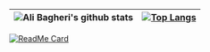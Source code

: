 |![Ali Bagheri's github stats](https://github-readme-stats.vercel.app/api?username=bagheriali2001&show_icons=true&theme=radical)|[![Top Langs](https://github-readme-stats.vercel.app/api/top-langs/?username=bagheriali2001&theme=radical)](https://github.com/bagheriali2001/github-readme-stats)|
|---|---|
[![ReadMe Card](https://github-readme-stats.vercel.app/api/pin/?username=bagheriali2001&repo=github-readme-stats)](https://github.com/bagheriali2001/github-readme-stats)
